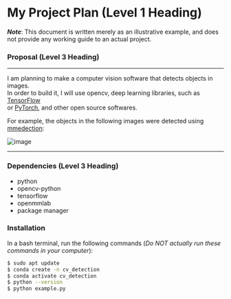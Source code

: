 # My Project Plan (Level 1 Heading)
***Note***: This document is written merely as an illustrative example, and does not provide any working guide to an actual project.

### Proposal (Level 3 Heading)
---
I am planning to make a computer vision software that detects objects in images.  
In order to build it, I will use opencv, deep learning libraries, such as [TensorFlow](https://www.tensorflow.org/)  
or [PyTorch](https://pytorch.org/), and other open source softwares.  

For example, the objects in the following images were detected using [mmedection](https://github.com/open-mmlab/mmdetection):

![image](https://user-images.githubusercontent.com/12907710/137271636-56ba1cd2-b110-4812-8221-b4c120320aa9.png)

---
### Dependencies (Level 3 Heading)
- python
- opencv-python
- tensorflow
- openmmlab
- package manager

### Installation
In a bash terminal, run the following commands (*Do NOT actually run these commands in your computer*):
```sh
$ sudo apt update
$ conda create -n cv_detection
$ conda activate cv_detection
$ python --version
$ python example.py
```
